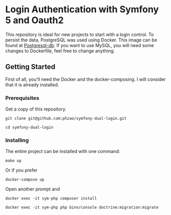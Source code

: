 # Login Authentication with Symfony 5 and Oauth2

This repository is ideal for new projects to start with a login control. 
To persist the data, PostgreSQL was used using Docker. This image can be found at [Postgresql-db](git@github.com:phzao/postgresql-db.git). 
If you want to use MySQL, you will need some changes to Dockerfile, feel free to change anything.

## Getting Started

First of all, you'll need the Docker and the docker-composing. I will consider that it is already installed.

### Prerequisites

Get a copy of this repository.  

```
git clone git@github.com:phzao/symfony-dual-login.git
```
```
cd symfony-dual-login
```
### Installing

The entire project can be installed with one command:
```
make up
```
Or if you prefer
```
docker-compose up
```
Open another prompt and
```
docker exec -it sym-php composer install
```
```
docker exec -it sym-php php binn/console doctrine:migration:migrate
```